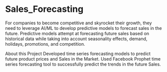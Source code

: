 # Sales_Forecasting

For companies to become competitive and skyrocket their growth, they need to leverage AI/ML to develop predictive models to forecast sales in the future. Predictive models attempt at forecasting future sales based on historical data while taking into account seasonality effects, demand, holidays, promotions, and competition.

About this Project
Developed time series forecasting models to predict future product prices and Sales in the Market.
Used Facebook Prophet time series forecasting tool to successfully predict the trends in the future Sales.
